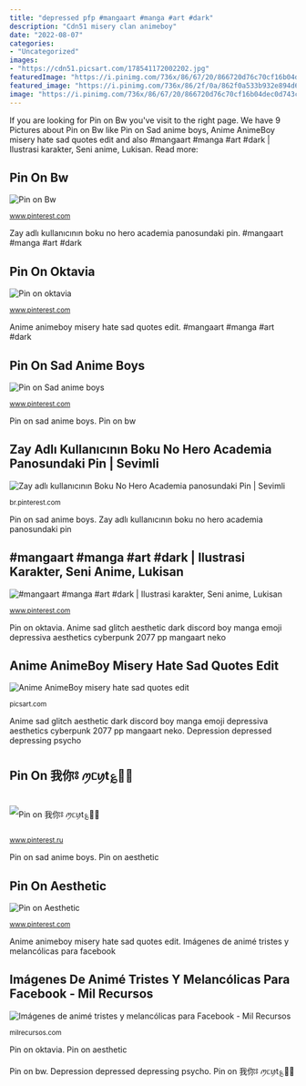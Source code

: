 ```yaml
---
title: "depressed pfp #mangaart #manga #art #dark"
description: "Cdn51 misery clan animeboy"
date: "2022-08-07"
categories:
- "Uncategorized"
images:
- "https://cdn51.picsart.com/178541172002202.jpg"
featuredImage: "https://i.pinimg.com/736x/86/67/20/866720d76c70cf16b04dec0d743c5be6.jpg"
featured_image: "https://i.pinimg.com/736x/86/2f/0a/862f0a533b932e894d63f5e4e3f9cad0.jpg"
image: "https://i.pinimg.com/736x/86/67/20/866720d76c70cf16b04dec0d743c5be6.jpg"
---
```


If you are looking for Pin on Bw you've visit to the right page. We have 9 Pictures about Pin on Bw like Pin on Sad anime boys, Anime AnimeBoy misery hate sad quotes edit and also #mangaart #manga #art #dark | Ilustrasi karakter, Seni anime, Lukisan. Read more:

## Pin On Bw

![Pin on Bw](https://i.pinimg.com/736x/86/67/20/866720d76c70cf16b04dec0d743c5be6.jpg "Pin on aesthetic")

<small>www.pinterest.com</small>

Zay adlı kullanıcının boku no hero academia panosundaki pin. #mangaart #manga #art #dark

## Pin On Oktavia

![Pin on oktavia](https://i.pinimg.com/736x/68/db/0b/68db0bff8d0c0e0686a62d7cc86fa676.jpg "Pin on aesthetic")

<small>www.pinterest.com</small>

Anime animeboy misery hate sad quotes edit. #mangaart #manga #art #dark

## Pin On Sad Anime Boys

![Pin on Sad anime boys](https://i.pinimg.com/736x/bd/21/10/bd2110dd5ff3b175ac64a3feb025c079.jpg "Anime animeboy misery hate sad quotes edit")

<small>www.pinterest.com</small>

Pin on sad anime boys. Pin on bw

## Zay Adlı Kullanıcının Boku No Hero Academia Panosundaki Pin | Sevimli

![Zay adlı kullanıcının Boku No Hero Academia panosundaki Pin | Sevimli](https://i.pinimg.com/736x/56/2d/9b/562d9b1ffc4a531181d3136d77a0dab9.jpg "Depression depressed depressing psycho")

<small>br.pinterest.com</small>

Pin on sad anime boys. Zay adlı kullanıcının boku no hero academia panosundaki pin

## #mangaart #manga #art #dark | Ilustrasi Karakter, Seni Anime, Lukisan

![#mangaart #manga #art #dark | Ilustrasi karakter, Seni anime, Lukisan](https://i.pinimg.com/736x/44/a2/1c/44a21ca1732b40d825ed64a67885654b.jpg "Anime animeboy misery hate sad quotes edit")

<small>www.pinterest.com</small>

Pin on oktavia. Anime sad glitch aesthetic dark discord boy manga emoji depressiva aesthetics cyberpunk 2077 pp mangaart neko

## Anime AnimeBoy Misery Hate Sad Quotes Edit

![Anime AnimeBoy misery hate sad quotes edit](https://cdn51.picsart.com/178541172002202.jpg "Pin on sad anime boys")

<small>picsart.com</small>

Anime sad glitch aesthetic dark discord boy manga emoji depressiva aesthetics cyberpunk 2077 pp mangaart neko. Depression depressed depressing psycho

## Pin On 我你ཿ ꪑᥴꪗt؏⭛ࣧ

![Pin on 我你ཿ ꪑᥴꪗt؏⭛ࣧ](https://i.pinimg.com/736x/86/2f/0a/862f0a533b932e894d63f5e4e3f9cad0.jpg "Pin on bw")

<small>www.pinterest.ru</small>

Pin on sad anime boys. Pin on aesthetic

## Pin On Aesthetic

![Pin on Aesthetic](https://i.pinimg.com/736x/db/41/86/db4186dceea9cb2234c123c745305abf.jpg "Imágenes de animé tristes y melancólicas para facebook")

<small>www.pinterest.com</small>

Anime animeboy misery hate sad quotes edit. Imágenes de animé tristes y melancólicas para facebook

## Imágenes De Animé Tristes Y Melancólicas Para Facebook - Mil Recursos

![Imágenes de animé tristes y melancólicas para Facebook - Mil Recursos](https://milrecursos.com/wp-content/uploads/2013/04/20-Imagenes-de-anime-tristes-para-Facebook-sad-pics-manga.jpg "#mangaart #manga #art #dark")

<small>milrecursos.com</small>

Pin on oktavia. Pin on aesthetic

Pin on bw. Depression depressed depressing psycho. Pin on 我你ཿ ꪑᥴꪗt؏⭛ࣧ
